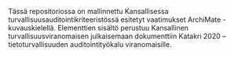 Tässä repositoriossa on mallinnettu Kansallisessa turvallisuusauditointikriteeristössä esitetyt vaatimukset ArchiMate -kuvauskielellä.
Elementtien sisältö perustuu Kansallinen turvallisuusviranomaisen julkaisemaan dokumenttiin Katakri 2020 – tietoturvallisuuden auditointityökalu viranomaisille.
